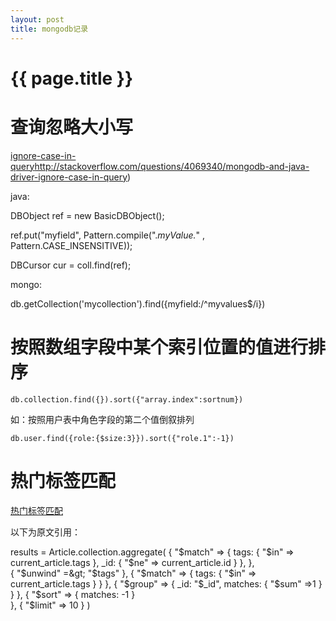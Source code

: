 ```yaml
---
layout: post
title: mongodb记录
---
```

{{ page.title }}
================

# 查询忽略大小写

[ignore-case-in-query]()http://stackoverflow.com/questions/4069340/mongodb-and-java-driver-ignore-case-in-query)

java:

DBObject ref = new BasicDBObject();

ref.put("myfield", Pattern.compile(".*myValue.*" , Pattern.CASE_INSENSITIVE));

DBCursor cur = coll.find(ref); 

mongo:

db.getCollection('mycollection').find({myfield:/^myvalues$/i})

# 按照数组字段中某个索引位置的值进行排序

`db.collection.find({}).sort({"array.index":sortnum})`

如：按照用户表中角色字段的第二个值倒叙排列

`db.user.find({role:{$size:3}}).sort({"role.1":-1})`


# 热门标签匹配

[热门标签匹配](http://www.1huage.com/archives/2541)

以下为原文引用：

results = Article.collection.aggregate(
  {
    "$match" =&gt; { 
      tags: { 
        "$in" =&gt; current_article.tags 
      },
      _id: { 
        "$ne" =&gt; current_article.id 
      }
    },
  },  
  { 
    "$unwind" =&gt; "$tags"
  },
  { 
    "$match" =&gt; { 
      tags: { 
        "$in" =&gt; current_article.tags 
      } 
    }
  },
  { 
    "$group" =&gt; {
      _id: "$_id", 
      matches: { "$sum" =&gt;1 }
    }
  },
  { 
    "$sort" =&gt; { matches: -1 }  
  },
  { 
    "$limit" =&gt; 10
  }
)